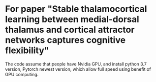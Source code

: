 # For paper "Stable thalamocortical learning between medial-dorsal thalamus and cortical attractor networks captures cognitive flexibility"
The code assume that people have Nvidia GPU, and install python 3.7 version, Pytorch newest version, which allow full speed using benefit of GPU computing. 
